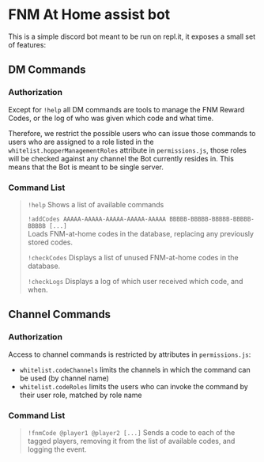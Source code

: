 # FNM At Home assist bot

This is a simple discord bot meant to be run on repl.it, it exposes a small set of features:

## DM Commands
### Authorization
Except for `!help` all DM commands are tools to manage the FNM Reward Codes, or the log of who was given which code and what time.

Therefore, we restrict the possible users who can issue those commands to users who are assigned to a role listed in the `whitelist.hopperManagementRoles` attribute in `permissions.js`, those roles will be checked against any channel the Bot currently resides in. This means that the Bot is meant to be single server.

### Command List
> `!help` Shows a list of available commands
> 
> `!addCodes AAAAA-AAAAA-AAAAA-AAAAA-AAAAA BBBBB-BBBBB-BBBBB-BBBBB-BBBBB [...]`  
Loads FNM-at-home codes in the database, replacing any previously stored codes.
> 
> `!checkCodes` Displays a list of unused FNM-at-home codes in the database.
> 
> `!checkLogs` Displays a log of which user received which code, and when.

## Channel Commands
### Authorization
Access to channel commands is restricted by attributes in `permissions.js`:
* `whitelist.codeChannels` limits the channels in which the command can be used (by channel name)
* `whitelist.codeRoles` limits the users who can invoke the command by their user role, matched by role name

### Command List
> `!fnmCode @player1 @player2 [...]` Sends a code to each of the tagged players, removing it from the list of available codes, and logging the event.
